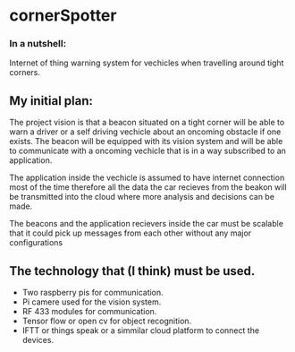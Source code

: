 # cornerSpotter

### In a nutshell:
Internet of thing warning system for vechicles when travelling around tight corners.

## My initial plan:
The project vision is that a beacon situated on a tight corner will be able to warn a driver or a self driving vechicle about an oncoming obstacle if one exists.
The beacon will be equipped with its vision system and will be able to communicate with a oncoming vechicle that is in a way subscribed to an application.

The application inside the vechicle is assumed to have internet connection most of the time therefore all the data the car recieves from the beakon will be transmitted into the cloud where more analysis and decisions can be made.

The beacons and the application recievers inside the car must be scalable that it could pick up messages from each other without any major configurations

## The technology that (I think) must be used.
* Two raspberry pis for communication.
* Pi camere used for the vision system.
* RF 433 modules for communication.
* Tensor flow or open cv for object recognition.
* IFTT or things speak or a simmilar cloud platform to connect the devices.

